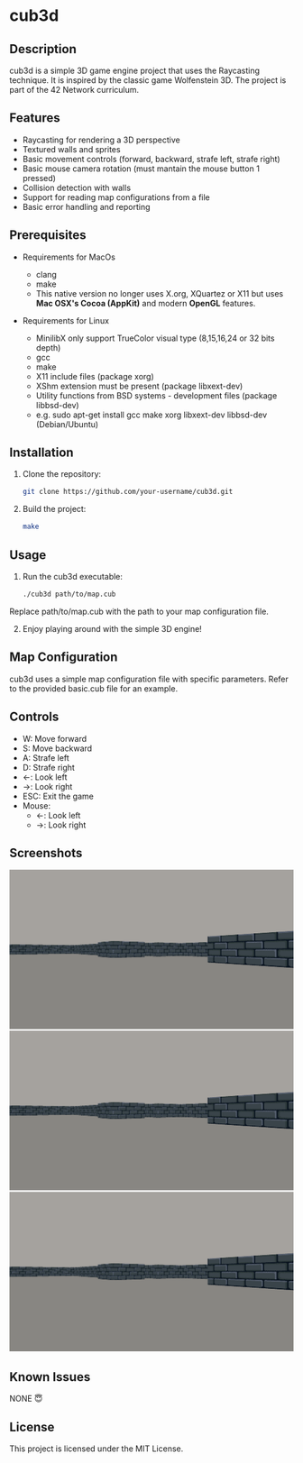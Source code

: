 # cub3d

## Description

cub3d is a simple 3D game engine project that uses the Raycasting technique. It is inspired by the classic game Wolfenstein 3D. The project is part of the 42 Network curriculum.

## Features

- Raycasting for rendering a 3D perspective
- Textured walls and sprites
- Basic movement controls (forward, backward, strafe left, strafe right)
- Basic mouse camera rotation (must mantain the mouse button 1 pressed)
- Collision detection with walls
- Support for reading map configurations from a file
- Basic error handling and reporting

## Prerequisites

- Requirements for MacOs
	- clang
	- make
	- This native version no longer uses X.org, XQuartez or X11 but uses **Mac OSX's Cocoa (AppKit)** and modern **OpenGL** features.

- Requirements for Linux
    - MinilibX only support TrueColor visual type (8,15,16,24 or 32 bits depth)
    - gcc
    - make
    - X11 include files (package xorg)
    - XShm extension must be present (package libxext-dev)
    - Utility functions from BSD systems - development files (package libbsd-dev)
    - e.g. sudo apt-get install gcc make xorg libxext-dev libbsd-dev (Debian/Ubuntu)


## Installation

1. Clone the repository:

	```bash
	git clone https://github.com/your-username/cub3d.git
	```
2. Build the project:

	```bash
	make
	```

## Usage

1. Run the cub3d executable:
	```bash
	./cub3d path/to/map.cub
	```
Replace path/to/map.cub with the path to your map configuration file.

2. Enjoy playing around with the simple 3D engine!

## Map Configuration

cub3d uses a simple map configuration file with specific parameters. Refer to the provided basic.cub file for an example.

## Controls

- W: Move forward
- S: Move backward
- A: Strafe left
- D: Strafe right
- ←: Look left
- →: Look right
- ESC: Exit the game
- Mouse:
	- ←: Look left
	- →: Look right

## Screenshots
![Dungeon.cub](https://github.com/ElPatatin/cub3d/blob/main/screenshots/1.png)
![basic1.cub](https://github.com/ElPatatin/cub3d/blob/main/screenshots/1.png)
![basic2.cub](https://github.com/ElPatatin/cub3d/blob/main/screenshots/1.png)

## Known Issues

NONE 😇

## License

This project is licensed under the MIT License.
